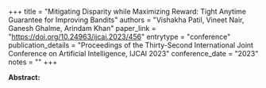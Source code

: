 +++
title = "Mitigating Disparity while Maximizing Reward: Tight Anytime Guarantee for Improving Bandits"
authors = "Vishakha Patil, Vineet Nair, Ganesh Ghalme, Arindam Khan"
paper_link = "https://doi.org/10.24963/ijcai.2023/456"
entrytype = "conference"
publication_details = "Proceedings of the Thirty-Second International Joint Conference on Artificial Intelligence,  IJCAI 2023"
conference_date = "2023"
notes = ""
+++

<b>Abstract:</b>
